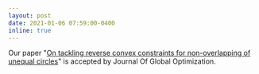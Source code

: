 ```yaml
---
layout: post
date: 2021-01-06 07:59:00-0400
inline: true
---
```


Our paper "[On tackling reverse convex constraints for non-overlapping of unequal circles](https://link.springer.com/article/10.1007%2Fs10898-020-00976-y)" is accepted by Journal Of Global Optimization.